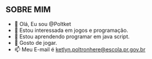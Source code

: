  SOBRE MIM
---

- 👋 Olá, Eu sou @Poltket
- 👀 Estou interessada em jogos e programação.
- 🌱 Estou aprendendo programar em java script.
- 💞️ Gosto de jogar.
- 📫 Meu E-mail é ketlyn.poltronhere@escola.pr.gov.br

<!---
Poltket/Poltket is a ✨ special ✨ repository because its `README.md` (this file) appears on your GitHub profile.
You can click the Preview link to take a look at your changes.
--->
